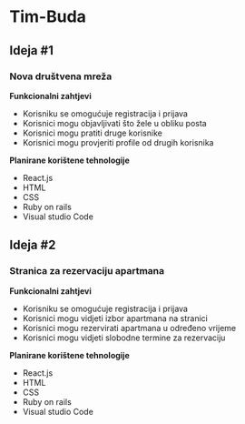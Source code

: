 # Tim-Buda

## Ideja #1
### Nova društvena mreža

**Funkcionalni zahtjevi**
* Korisniku se omogućuje registracija i prijava
* Korisnici mogu objavljivati što žele u obliku posta
* Korisnici mogu pratiti druge korisnike
* Korisnici mogu provjeriti profile od drugih korisnika

**Planirane korištene tehnologije**
* React.js
* HTML
* CSS
* Ruby on rails
* Visual studio Code

## Ideja #2
### Stranica za rezervaciju apartmana

**Funkcionalni zahtjevi**
* Korisniku se omogućuje registracija i prijava
* Korisnici mogu vidjeti izbor apartmana na stranici
* Korisnici mogu rezervirati apartmana u određeno vrijeme
* Korisnici mogu vidjeti slobodne termine za rezervaciju

**Planirane korištene tehnologije**
* React.js
* HTML
* CSS
* Ruby on rails
* Visual studio Code
